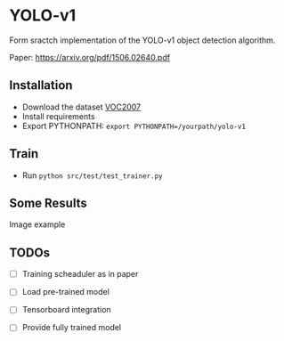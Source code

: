 # YOLO-v1
Form sractch implementation of the YOLO-v1 object detection algorithm. 

Paper: https://arxiv.org/pdf/1506.02640.pdf

## Installation
* Download the dataset [VOC2007](http://host.robots.ox.ac.uk/pascal/VOC/voc2007/index.html)
* Install requirements 
* Export PYTHONPATH: `export PYTHONPATH=/yourpath/yolo-v1`

## Train
* Run `python src/test/test_trainer.py`


## Some Results
Image example 

## TODOs
- [ ] Training scheaduler as in paper
- [ ] Load pre-trained model
- [ ] Tensorboard integration 
- [ ] Provide fully trained model





